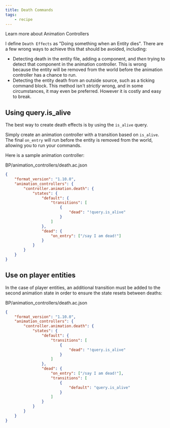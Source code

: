 ```yaml
---
title: Death Commands
tags:
    - recipe
---
```


<BButton color="blue" link="animation-controllers-intro">Learn more about Animation Controllers</BButton>

I define `Death Effects` as "Doing something when an Entity dies". There are a few wrong ways to achieve this that should be avoided, including:

-   Detecting death in the entity file, adding a component, and _then_ trying to detect that component in the animation controller. This is wrong because the entity will be removed from the world before the animation controller has a chance to run.
-   Detecting the entity death from an outside source, such as a ticking command block. This method isn't _strictly_ wrong, and in some circumstances, it may even be preferred. However it is costly and easy to break.

## Using query.is_alive

The best way to create death effects is by using the `is_alive` query.

Simply create an animation controller with a transition based on `is_alive`. The final `on_entry` will run before the entity is removed from the world, allowing you to run your commands.

Here is a sample animation controller:

<CodeHeader>BP/animation_controllers/death.ac.json</CodeHeader>

```json
{
	"format_version": "1.10.0",
	"animation_controllers": {
		"controller.animation.death": {
			"states": {
				"default": {
					"transitions": [
						{
							"dead": "!query.is_alive"
						}
					]
				},
				"dead": {
					"on_entry": ["/say I am dead!"]
				}
			}
		}
	}
}
```

## Use on player entities

In the case of player entities, an additional transition must be added to the second animation state in order to ensure the state resets between deaths:

<CodeHeader>BP/animation_controllers/death.ac.json</CodeHeader>

```json
{
	"format_version": "1.10.0",
	"animation_controllers": {
		"controller.animation.death": {
			"states": {
				"default": {
					"transitions": [
						{
							"dead": "!query.is_alive"
						}
					]
				},
				"dead": {
					"on_entry": ["/say I am dead!"],
					"transitions": [
						{
							"default": "query.is_alive"
						}
					]
				}
			}
		}
	}
}
```
